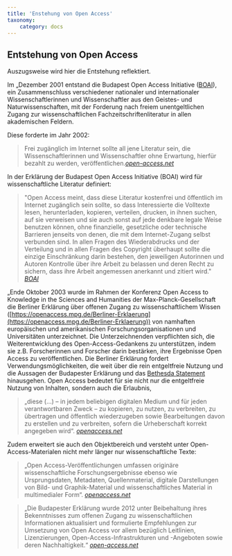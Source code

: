 ```yaml
---
title: 'Enstehung von Open Access' 
taxonomy:
    category: docs
---
```


## Entstehung von Open Access

Auszugsweise wird hier die Entstehung reflektiert.

Im „Dezember 2001 entstand die Budapest Open Access Initiative ([BOAI](http://www.budapestopenaccessinitiative.org/)), ein Zusammenschluss verschiedener nationaler und internationaler Wissenschaftlerinnen und Wissenschaftler aus den Geistes- und Naturwissenschaften, mit der Forderung nach freiem unentgeltlichen Zugang zur wissenschaftlichen Fachzeitschriftenliteratur in allen akademischen Feldern.

Diese forderte im Jahr 2002:
> Frei zugänglich im Internet sollte all jene Literatur sein, die Wissenschaftlerinnen und Wissenschaftler ohne Erwartung, hierfür bezahlt zu werden, veröffentlichen.<cite>[open-access.net](https://open-access.net/informationen-zu-open-access/geschichte-des-open-access/)</cite>

In der Erklärung der Budapest Open Access Initiative (BOAI) wird für wissenschaftliche Literatur definiert:
> "Open Access meint, dass diese Literatur kostenfrei und öffentlich im Internet zugänglich sein sollte, so dass Interessierte die Volltexte lesen, herunterladen, kopieren, verteilen, drucken, in ihnen suchen, auf sie verweisen und sie auch sonst auf jede denkbare legale Weise benutzen können, ohne finanzielle, gesetzliche oder technische Barrieren jenseits von denen, die mit dem Internet-Zugang selbst verbunden sind. In allen Fragen des Wiederabdrucks und der Verteilung und in allen Fragen des Copyright überhaupt sollte die einzige Einschränkung darin bestehen, den jeweiligen Autorinnen und Autoren Kontrolle über ihre Arbeit zu belassen und deren Recht zu sichern, dass ihre Arbeit angemessen anerkannt und zitiert wird."
<cite>[BOAI](http://www.budapestopenaccessinitiative.org/)</cite>

„Ende Oktober 2003 wurde im Rahmen der Konferenz Open Access to Knowledge in the Sciences and Humanities der Max-Planck-Gesellschaft die Berliner Erklärung über offenen Zugang zu wissenschaftlichem Wissen ([https://openaccess.mpg.de/Berliner-Erklaerung](https://openaccess.mpg.de/Berliner-Erklaerung)) von namhaften europäischen und amerikanischen Forschungsorganisationen und Universitäten unterzeichnet. Die Unterzeichnenden verpflichten sich, die Weiterentwicklung des Open-Access-Gedankens zu unterstützen, indem sie z.B. Forscherinnen und Forscher darin bestärken, ihre Ergebnisse Open Access zu veröffentlichen. Die Berliner Erklärung fordert Verwendungsmöglichkeiten, die weit über die rein entgeltfreie Nutzung  und die Aussagen der Budapester Erklärung und das [Bethesda Statement](http://legacy.earlham.edu/~peters/fos/bethesda.htm)  hinausgehen. Open Access bedeutet für sie nicht nur die entgeltfreie Nutzung von Inhalten, sondern auch die Erlaubnis,

> „diese (…) – in jedem beliebigen digitalen Medium und für jeden verantwortbaren Zweck – zu kopieren, zu nutzen, zu verbreiten, zu übertragen und öffentlich wiederzugeben sowie Bearbeitungen davon zu erstellen und zu verbreiten, sofern die Urheberschaft korrekt angegeben wird“. <cite>[openaccess.net](https://open-access.net/informationen-zu-open-access/geschichte-des-open-access/)</cite>

Zudem erweitert sie auch den Objektbereich und versteht unter Open-Access-Materialen nicht mehr länger nur wissenschaftliche Texte:

>„Open Access-Veröffentlichungen umfassen originäre wissenschaftliche Forschungsergebnisse ebenso wie Ursprungsdaten, Metadaten, Quellenmaterial, digitale Darstellungen von Bild- und Graphik-Material und wissenschaftliches Material in multimedialer Form“. <cite>[openaccess.net](https://open-access.net/informationen-zu-open-access/geschichte-des-open-access/)</cite>

> „Die Budapester Erklärung wurde 2012 unter Beibehaltung ihres Bekenntnisses zum offenen Zugang zu wissenschaftlichen Informationen aktualisiert und formulierte Empfehlungen zur Umsetzung von Open Access vor allem bezüglich Leitlinien, Lizenzierungen, Open-Access-Infrastrukturen und -Angeboten sowie deren Nachhaltigkeit.“
<cite> [open-access.net](https://open-access.net/informationen-zu-open-access/geschichte-des-open-access/)</cite>

